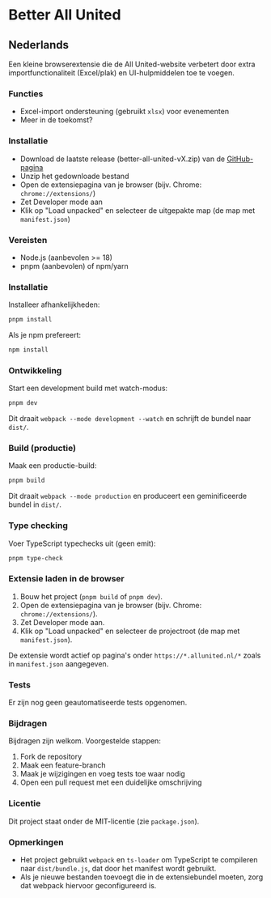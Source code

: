 # Better All United

## Nederlands

Een kleine browserextensie die de All United-website verbetert door extra importfunctionaliteit (Excel/plak) en UI-hulpmiddelen toe te voegen.

### Functies

- Excel-import ondersteuning (gebruikt `xlsx`) voor evenementen
- Meer in de toekomst?

### Installatie
- Download de laatste release (better-all-united-vX.zip) van de [GitHub-pagina](https://github.com/BenStokmans/better-all-united/releases/latest)
- Unzip het gedownloade bestand
- Open de extensiepagina van je browser (bijv. Chrome: `chrome://extensions/`)
- Zet Developer mode aan
- Klik op "Load unpacked" en selecteer de uitgepakte map (de map met `manifest.json`)

### Vereisten

- Node.js (aanbevolen >= 18)
- pnpm (aanbevolen) of npm/yarn

### Installatie

Installeer afhankelijkheden:

```bash
pnpm install
```

Als je npm prefereert:

```bash
npm install
```

### Ontwikkeling

Start een development build met watch-modus:

```bash
pnpm dev
```

Dit draait `webpack --mode development --watch` en schrijft de bundel naar `dist/`.

### Build (productie)

Maak een productie-build:

```bash
pnpm build
```

Dit draait `webpack --mode production` en produceert een geminificeerde bundel in `dist/`.

### Type checking

Voer TypeScript typechecks uit (geen emit):

```bash
pnpm type-check
```

### Extensie laden in de browser

1. Bouw het project (`pnpm build` of `pnpm dev`).
2. Open de extensiepagina van je browser (bijv. Chrome: `chrome://extensions/`).
3. Zet Developer mode aan.
4. Klik op "Load unpacked" en selecteer de projectroot (de map met `manifest.json`).

De extensie wordt actief op pagina's onder `https://*.allunited.nl/*` zoals in `manifest.json` aangegeven.

### Tests

Er zijn nog geen geautomatiseerde tests opgenomen.

### Bijdragen

Bijdragen zijn welkom. Voorgestelde stappen:

1. Fork de repository
2. Maak een feature-branch
3. Maak je wijzigingen en voeg tests toe waar nodig
4. Open een pull request met een duidelijke omschrijving

### Licentie

Dit project staat onder de MIT-licentie (zie `package.json`).

### Opmerkingen

- Het project gebruikt `webpack` en `ts-loader` om TypeScript te compileren naar `dist/bundle.js`, dat door het manifest wordt gebruikt.
- Als je nieuwe bestanden toevoegt die in de extensiebundel moeten, zorg dat webpack hiervoor geconfigureerd is.
